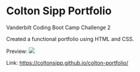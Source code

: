 # Colton Sipp Portfolio

Vanderbilt Coding Boot Camp Challenge 2

Created a functional portfolio using HTML and CSS.

Preview:
![](assets/portfolio-preview-img.png)

Link:
https://coltonsipp.github.io/colton-portfolio/